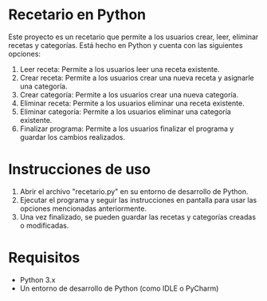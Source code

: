 # Recetario en Python

Este proyecto es un recetario que permite a los usuarios crear, leer, eliminar recetas y categorías. Está hecho en Python y cuenta con las siguientes opciones:

1. Leer receta: Permite a los usuarios leer una receta existente.
2. Crear receta: Permite a los usuarios crear una nueva receta y asignarle una categoría.
3. Crear categoría: Permite a los usuarios crear una nueva categoría.
4. Eliminar receta: Permite a los usuarios eliminar una receta existente.
5. Eliminar categoría: Permite a los usuarios eliminar una categoría existente.
6. Finalizar programa: Permite a los usuarios finalizar el programa y guardar los cambios realizados.

# Instrucciones de uso

1. Abrir el archivo "recetario.py" en su entorno de desarrollo de Python.
2. Ejecutar el programa y seguir las instrucciones en pantalla para usar las opciones mencionadas anteriormente.
3. Una vez finalizado, se pueden guardar las recetas y categorías creadas o modificadas.

# Requisitos

- Python 3.x
- Un entorno de desarrollo de Python (como IDLE o PyCharm)
